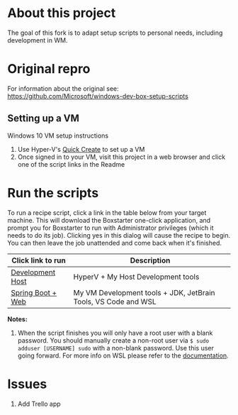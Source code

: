 # About this project
The goal of this fork is to adapt setup scripts to personal needs, including development in WM.

# Original repro
For information about the original see:
https://github.com/Microsoft/windows-dev-box-setup-scripts

## Setting up a VM
Windows 10 VM setup instructions
1. Use Hyper-V's [Quick Create](https://docs.microsoft.com/en-us/virtualization/hyper-v-on-windows/quick-start/quick-create-virtual-machine) to set up a VM
2. Once signed in to your VM, visit this project in a web browser and click one of the script links in the Readme

# Run the scripts
To run a recipe script, click a link in the table below from your target machine. This will download the Boxstarter one-click application, and prompt you for Boxstarter to run with Administrator privileges (which it needs to do its job). Clicking yes in this dialog will cause the recipe to begin. You can then leave the job unattended and come back when it's finished.

|Click link to run  |Description  |
|---------|---------|
|<a href='http://boxstarter.org/package/url?https://raw.githubusercontent.com/Turochamp/windows-dev-box-setup-scripts/master/dev_host.ps1'>Development Host</a>                | HyperV + My Host Development tools |
|<a href='http://boxstarter.org/package/url?https://raw.githubusercontent.com/Turochamp/windows-dev-box-setup-scripts/master/dev_spring_boot_vm.ps1'>Spring Boot + Web</a>     | My VM Development tools + JDK, JetBrain Tools, VS Code and WSL |

**Notes:**  
1. When the script finishes you will only have a root user with a blank password. You should  manually create a non-root user via `$ sudo adduser [USERNAME] sudo` 
with a non-blank password. Use this user going forward. For more info on WSL please refer to the [documentation](https://docs.microsoft.com/en-us/windows/wsl/about).

# Issues

1. Add Trello app  
